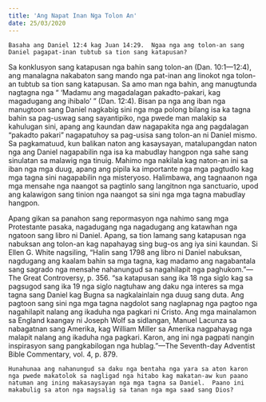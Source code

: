 ```yaml
---
title: 'Ang Napat Inan Nga Tolon An'
date: 25/03/2020
---
```


`Basaha ang Daniel 12:4 kag Juan 14:29.  Ngaa nga ang tolon-an sang Daniel pagapat-inan tubtub sa tion sang katapusan?`

Sa konklusyon sang katapusan nga bahin sang tolon-an (Dan. 10:1—12:4), ang manalagna nakabaton sang mando nga pat-inan ang linokot nga tolon-an tubtub sa tion sang katapusan.  Sa amo man nga bahin, ang manugtunda nagtagna nga “ ‘Madamu ang magadalagan pakadto-pakari, kag magadugang ang ihibalo’ ” (Dan. 12:4).  Bisan pa nga ang iban nga manugtoon sang Daniel nagkabig sini nga mga polong bilang isa ka tagna bahin sa pag-uswag sang sayantipiko, nga pwede man malakip sa kahulugan sini, apang ang kaundan daw nagapakita nga ang pagdalagan “pakadto pakari” nagapatuhoy sa pag-usisa sang tolon-an ni Daniel mismo.  Sa pagkamatuud, kun balikan naton ang kasaysayan, matalupangdan naton nga ang Daniel nagapabilin nga isa ka mabudlay hangpon nga sahe sang sinulatan sa malawig nga tinuig.  Mahimo nga nakilala kag naton-an ini sa iban nga mga duug, apang ang pipila ka importante nga mga pagtudlo kag mga tagna sini nagapabilin nga misteryoso.  Halimbawa, ang tagnaanon nga mga mensahe nga naangot sa pagtinlo sang langitnon nga sanctuario, upod ang kalawigon sang tinion nga naangot sa sini nga mga tagna mabudlay hangpon.  

Apang gikan sa panahon sang repormasyon nga nahimo sang mga Protestante pasaka, nagadugang nga nagadugang ang katawhan nga ngatoon sang libro ni Daniel.  Apang, sa tion lamang sang katapusan nga nabuksan ang tolon-an kag napahayag sing bug-os ang iya sini kaundan.  Si Ellen G. White nagsiling, “Halin sang 1798 ang libro ni Daniel nabuksan, nagdugang ang kaalam bahin sa mga tagna, kag madamo ang nagabantala sang sagrado nga mensahe nahanungud sa nagahilapit nga paghukom.”—The Great Controversy, p. 356.  “sa katapusan sang ika 18 nga siglo kag sa pagsugod sang ika 19 nga siglo nagtuhaw ang daku nga interes sa mga tagna sang Daniel kag Bugna sa nagkalainlain nga duug sang duta.  Ang pagtoon sang sini nga mga tagna nagdolot sang naglapnag nga pagtoo nga nagahilapit nalang ang ikaduha nga pagkari ni Cristo.  Ang mga mainalamon sa England kaangay ni Joseph Wolf sa sidlangan, Manuel Lacunza sa nabagatnan sang Amerika, kag William Miller sa Amerika nagpahayag nga malapit nalang ang ikaduha nga pagkari.  Karon, ang ini nga pagpati nangin inspirasyon sang pangkabilogan nga hublag.”—The Seventh-day Adventist Bible Commentary, vol. 4, p. 879.

`Hunahunaa ang nahanungud sa daku nga bentaha nga yara sa aton karon nga pwede makatolok sa nagligad nga hitabo kag makatan-aw kun paano natuman ang ining makasaysayan nga mga tagna sa Daniel.  Paano ini makabulig sa aton nga magsalig sa tanan nga mga saad sang Dios?`